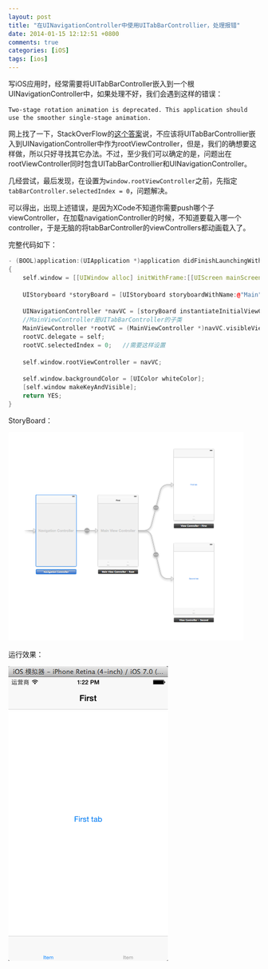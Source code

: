 ```yaml
---
layout: post
title: "在UINavigationController中使用UITabBarControllier，处理报错"
date: 2014-01-15 12:12:51 +0800
comments: true
categories: [iOS]
tags: [ios]
---
```


写iOS应用时，经常需要将UITabBarController嵌入到一个根UINavigationController中，如果处理不好，我们会遇到这样的错误：

    Two-stage rotation animation is deprecated. This application should use the smoother single-stage animation.
   
网上找了一下，StackOverFlow的[这个答案](http://stackoverflow.com/a/6637554)说，不应该将UITabBarControllier嵌入到UINavigationController中作为rootViewController，但是，我们的确想要这样做，所以只好寻找其它办法。不过，至少我们可以确定的是，问题出在rootViewController同时包含UITabBarControllier和UINavigationController。

几经尝试，最后发现，在设置为`window.rootViewController`之前，先指定`tabBarController.selectedIndex = 0`，问题解决。

可以得出，出现上述错误，是因为XCode不知道你需要push哪个子viewController，在加载navigationController的时候，不知道要载入哪一个controller，于是无脑的将tabBarController的viewControllers都动画载入了。

完整代码如下：

<!--more-->

``` cpp
- (BOOL)application:(UIApplication *)application didFinishLaunchingWithOptions:(NSDictionary *)launchOptions
{
    self.window = [[UIWindow alloc] initWithFrame:[[UIScreen mainScreen] bounds]];
    
    UIStoryboard *storyBoard = [UIStoryboard storyboardWithName:@"Main" bundle:nil];
    
    UINavigationController *navVC = [storyBoard instantiateInitialViewController];
    //MainViewController是UITabBarController的子类
    MainViewController *rootVC = (MainViewController *)navVC.visibleViewController;
    rootVC.delegate = self;
    rootVC.selectedIndex = 0;   //需要这样设置
    
    self.window.rootViewController = navVC;
    
    self.window.backgroundColor = [UIColor whiteColor];
    [self.window makeKeyAndVisible];
    return YES;
}
```

StoryBoard：

![ios_tabbar_storyboard](/images/2014/01/ios_tabbar_storyboard.png)

运行效果：

![ios_tabbar_running](/images/2014/01/ios_tabbar_running.png)  
